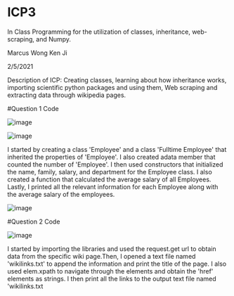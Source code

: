 # ICP3

In Class Programming for the utilization of classes, inheritance, web-scraping, and Numpy.

Marcus Wong Ken Ji

2/5/2021

Description of ICP: Creating classes, learning about how inheritance works, importing scientific python packages and using them, Web scraping and extracting data through wikipedia pages.

#Question 1 Code

![image](https://user-images.githubusercontent.com/72952948/107092328-0383f880-67c9-11eb-82c4-8b553ecf4ee5.png)


![image](https://user-images.githubusercontent.com/72952948/107092395-24e4e480-67c9-11eb-8820-d31de78d00ea.png)

I started by creating a class 'Employee' and a class 'Fulltime Employee' that inherited the properties of 'Employee'. I also created adata member that counted the number of 'Employee'. I then used constructors that initialized the name, family, salary, and department for the Employee class. I also created a function that calculated the average salary of all Employees. Lastly, I printed all the relevant information for each Employee along with the average salary of the employees.

![image](https://user-images.githubusercontent.com/72952948/107093188-75a90d00-67ca-11eb-9c3d-db3cc76eac4d.png)

#Question 2 Code

![image](https://user-images.githubusercontent.com/72952948/107093396-c6206a80-67ca-11eb-8fdb-720adf012c43.png)

I started by importing the libraries and used the request.get url to obtain data from the specific wiki page.Then, I opened a text file named 'wikilinks.txt' to append the information and print the title of the page. I also used elem.xpath to navigate through the elements and obtain the 'href' elements as strings. I then print all the links to the output text file named 'wikilinks.txt

